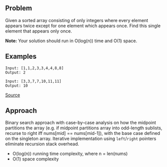 ## Problem
Given a sorted array consisting of only integers where every element appears twice except for one element which appears once. Find this single element that appears only once.

**Note:** Your solution should run in O(log(n)) time and O(1) space.

## Examples
```
Input: [1,1,2,3,3,4,4,8,8]
Output: 2
```
```
Input: [3,3,7,7,10,11,11]
Output: 10
```

[Source](https://leetcode.com/problems/single-element-in-a-sorted-array/description/)

## Approach
Binary search approach with case-by-case analysis on how the midpoint partitions the array (e.g. if midpoint partitions array into odd-length sublists, recurse to right iff nums[mid] == nums[mid-1]), with the base case defined on the singleton array. Iterative implementation using `left`/`right` pointers eliminate recursion stack overhead.

* O(log(n)) running time complexity, where n = len(nums)
* O(1) space complexity
